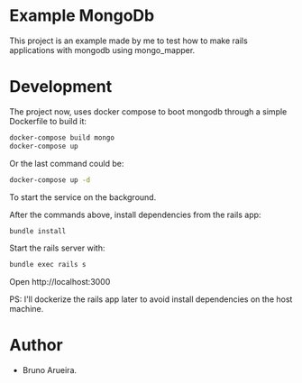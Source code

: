 Example MongoDb
===============

This project is an example made by me to test how to make rails applications with mongodb using mongo_mapper.

Development
===

The project now, uses docker compose to boot mongodb through a simple Dockerfile to build it:

``` sh
docker-compose build mongo
docker-compose up
```

Or the last command could be:

``` sh
docker-compose up -d
```

To start the service on the background.

After the commands above, install dependencies from the rails app:

``` sh
bundle install
```

Start the rails server with:

``` sh
bundle exec rails s
```

Open http://localhost:3000

PS: I'll dockerize the rails app later to avoid install dependencies on the host machine.

Author
===

* Bruno Arueira.
